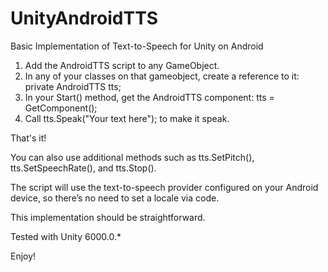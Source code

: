 # UnityAndroidTTS
Basic Implementation of Text-to-Speech for Unity on Android

1. Add the AndroidTTS script to any GameObject.
2. In any of your classes on that gameobject, create a reference to it: private AndroidTTS tts;
3. In your Start() method, get the AndroidTTS component: tts = GetComponent<AndroidTTS>();
4. Call tts.Speak("Your text here"); to make it speak.

That's it!

You can also use additional methods such as tts.SetPitch(), tts.SetSpeechRate(), and tts.Stop().

The script will use the text-to-speech provider configured on your Android device, so there’s no need to set a locale via code.

This implementation should be straightforward.

Tested with Unity 6000.0.*

Enjoy!
